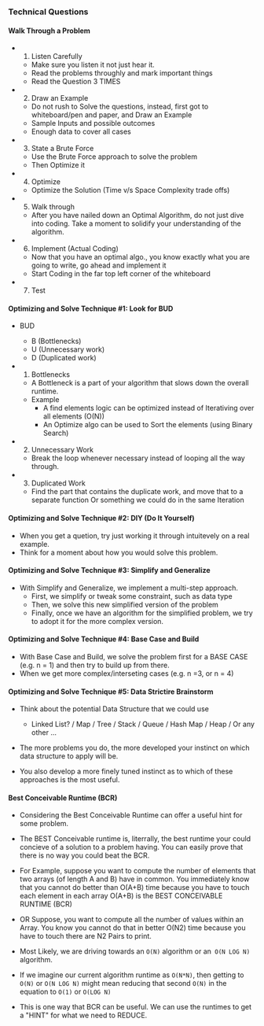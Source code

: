 ### Technical Questions

#### Walk Through a Problem

- 1. Listen Carefully

  - Make sure you listen it not just hear it.
  - Read the problems throughly and mark important things
  - Read the Question 3 TIMES

- 2. Draw an Example

  - Do not rush to Solve the questions, instead, first got to whiteboard/pen and paper, and Draw an Example
  - Sample Inputs and possible outcomes
  - Enough data to cover all cases

- 3. State a Brute Force

  - Use the Brute Force approach to solve the problem
  - Then Optimize it

- 4. Optimize

  - Optimize the Solution (Time v/s Space Complexity trade offs)

- 5. Walk through

  - After you have nailed down an Optimal Algorithm, do not just dive into coding. Take a moment
    to solidify your understanding of the algorithm.

- 6. Implement (Actual Coding)

  - Now that you have an optimal algo., you know exactly what you are going to write, go ahead and implement it
  - Start Coding in the far top left corner of the whiteboard

- 7. Test

#### Optimizing and Solve Technique #1: Look for BUD

- BUD

  - B (Bottlenecks)
  - U (Unnecessary work)
  - D (Duplicated work)

- 1. Bottlenecks

  - A Bottleneck is a part of your algorithm that slows down the overall runtime.
  - Example
    - A find elements logic can be optimized instead of Iterativing over all elements (O(N))
    - An Optimize algo can be used to Sort the elements (using Binary Search)

- 2. Unnecessary Work

  - Break the loop whenever necessary instead of looping all the way through.

- 3. Duplicated Work
  - Find the part that contains the duplicate work, and move that to a separate function
    Or something we could do in the same Iteration

#### Optimizing and Solve Technique #2: DIY (Do It Yourself)

- When you get a quetion, try just working it through intuitevely on a real example.
- Think for a moment about how you would solve this problem.

#### Optimizing and Solve Technique #3: Simplify and Generalize

- With Simplify and Generalize, we implement a multi-step approach.
  - First, we simplify or tweak some constraint, such as data type
  - Then, we solve this new simplified version of the problem
  - Finally, once we have an algorithm for the simplified problem, we try to adopt it for the more
    complex version.

#### Optimizing and Solve Technique #4: Base Case and Build

- With Base Case and Build, we solve the problem first for a BASE CASE (e.g. n = 1) and then
  try to build up from there.
- When we get more complex/interseting cases (e.g. n =3, or n = 4)

#### Optimizing and Solve Technique #5: Data Strictire Brainstorm

- Think about the potential Data Structure that we could use

  - Linked List? / Map / Tree / Stack / Queue / Hash Map / Heap / Or any other ...

- The more problems you do, the more developed your instinct on which data structure to apply will be.
- You also develop a more finely tuned instinct as to which of these approaches is the most useful.

#### Best Conceivable Runtime (BCR)

- Considering the Best Conceivable Runtime can offer a useful hint for some problem.
- The BEST Conceivable runtime is, literrally, the best runtime your could concieve of a solution to a problem
  having. You can easily prove that there is no way you could beat the BCR.

- For Example, suppose you want to compute the number of elements that two arrays (of length A and B)
  have in common. You immediately know that you cannot do better than O(A+B) time because you have to
  touch each element in each array O(A+B) is the BEST CONCEIVABLE RUNTIME (BCR)

- OR Suppose, you want to compute all the number of values within an Array. You know you cannot do that
  in better O(N2) time because you have to touch there are N2 Pairs to print.

- Most Likely, we are driving towards an `O(N)` algorithm or an` O(N LOG N)` algorithm.
- If we imagine our current algorithm runtime as `O(N*N)`, then getting to `O(N)` or `O(N LOG N)`
  might mean reducing that second `O(N)` in the equation to `O(1)` or `O(LOG N)`

- This is one way that BCR can be useful. We can use the runtimes to get a "HINT" for what we need to REDUCE.
